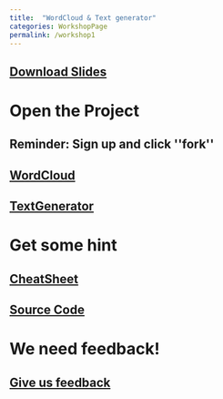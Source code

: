 ```yaml
---
title:  "WordCloud & Text generator"
categories: WorkshopPage
permalink: /workshop1
---
```

## [Download Slides]()
# Open the Project
## Reminder: Sign up and click ''fork''
## [WordCloud](https://repl.it/@Tidesun/PythonWorkshop1)
## [TextGenerator](https://repl.it/@Tidesun/PythonWorkshopTask)
# Get some hint
## [CheatSheet](/workshop1/Cheatsheet)
## [Source Code](https://github.com/cityu-hall2/2018PythonWorkshop)
# We need feedback!
## [Give us feedback]()